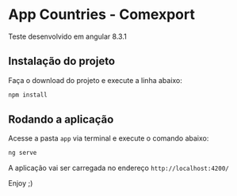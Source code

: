 # App Countries - Comexport

Teste desenvolvido em angular 8.3.1

## Instalação do projeto

Faça o download do projeto e execute a linha abaixo:
```bash
npm install
```

## Rodando a aplicação

Acesse a pasta `app` via terminal e execute o comando abaixo:
```bash
ng serve
```
A aplicação vai ser carregada no endereço `http://localhost:4200/`

Enjoy ;)